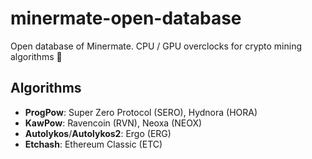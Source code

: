 # minermate-open-database
Open database of Minermate. CPU / GPU overclocks for crypto mining algorithms 💙

## Algorithms
- **ProgPow**: Super Zero Protocol (SERO), Hydnora (HORA)
- **KawPow**: Ravencoin (RVN), Neoxa (NEOX)
- **Autolykos**/**Autolykos2**: Ergo (ERG)
- **Etchash**: Ethereum Classic (ETC)
